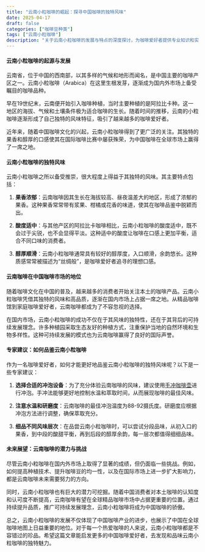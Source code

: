 ```yaml
---
title: "云南小粒咖啡的崛起：探寻中国咖啡的独特风味"
date: 2025-04-17
draft: false
categories: ["咖啡豆种类"]
tags: ["云南小粒咖啡"]
description: "关于云南小粒咖啡的发展与特点的深度探讨，为咖啡爱好者提供专业知识和实用指南。"
---
```


#### 云南小粒咖啡的起源与发展

云南省，位于中国的西南部，以其多样的气候和地形而闻名，是中国主要的咖啡产区之一。云南小粒咖啡（Arabica）在这里生根发芽，逐渐成为国内外市场上备受瞩目的咖啡品种。

早在19世纪末，云南便开始引入咖啡种植，当时主要种植的是阿拉比卡种。这一地区的海拔、气候和土壤条件极为适合咖啡的生长。随着时间的推移，云南的小粒咖啡逐渐形成了自己独特的风味特征，吸引了越来越多的咖啡爱好者。

近年来，随着中国咖啡文化的兴起，云南小粒咖啡得到了更广泛的关注。其独特的果香和醇厚的口感使其在国际咖啡比赛中屡获殊荣，为中国咖啡在全球市场上赢得了一席之地。

#### 云南小粒咖啡的独特风味

云南小粒咖啡之所以备受推崇，很大程度上得益于其独特的风味。其主要特点包括：

1. **果香浓郁**：云南咖啡因其生长在海拔较高、昼夜温差大的地区，形成了浓郁的果香。这种果香常常带有浆果、柑橘或花香的味道，使其在咖啡品鉴中脱颖而出。

2. **酸度适中**：与其他产区的阿拉比卡咖啡相比，云南小粒咖啡的酸度适中，既不会过于尖锐，也不会显得平淡。这种适中的酸度让咖啡在口感上更加平衡，适合不同口味的消费者。

3. **醇厚顺滑**：云南小粒咖啡通常具有较好的醇厚度，入口顺滑，余韵悠长。这种质感常常被描述为“丝绸般”，是咖啡爱好者追寻的理想口感。

#### 云南咖啡在中国咖啡市场的地位

随着咖啡文化在中国的普及，越来越多的消费者开始关注本土的咖啡产品。云南小粒咖啡凭借其独特的风味和高品质，逐渐在国内市场上占据一席之地。从精品咖啡馆到家庭咖啡爱好者，云南咖啡都成为了不容忽视的选择。

在国内市场，云南小粒咖啡的成功不仅在于其风味的独特性，还在于其背后的可持续发展理念。许多种植园采取生态友好的种植方式，注重保护当地的自然环境和生物多样性。这种可持续发展的模式也为云南咖啡赢得了良好的国际声誉。

#### 专家建议：如何品鉴云南小粒咖啡

作为一名咖啡爱好者，如何才能更好地品鉴云南小粒咖啡的独特风味呢？以下是一些专家建议：

1. **选择合适的冲泡设备**：为了充分体验云南咖啡的风味，建议使用[手冲咖啡壶](https://www.amazon.com/dp/B07C1M9P4P?tag=coffeeprism-20)进行冲泡。手冲法能够更好地控制水温和萃取时间，从而展现咖啡的最佳风味。

2. **注意水温和研磨度**：云南咖啡的最佳冲泡温度为88-92摄氏度。研磨度应根据冲泡方法进行调整，确保萃取充分。

3. **细品不同风味层次**：在品尝云南小粒咖啡时，可以尝试分段品味，从初入口的果香，到中段的酸甜平衡，再到后段的醇厚余韵，每一层次都值得细细品味。

#### 未来展望：云南咖啡的潜力与挑战

尽管云南小粒咖啡在国内外市场上取得了显著的成绩，但仍面临一些挑战。例如，如何提高种植技术、提升咖啡豆的均一性，以及在国际市场上进一步扩大影响力，都是云南咖啡未来需要努力的方向。

同时，云南小粒咖啡也有巨大的潜力可挖掘。随着中国消费者对本土咖啡的认知度和认可度不断提高，云南咖啡有望在全球精品咖啡市场中占据更重要的位置。通过持续提升品质，推广可持续发展理念，云南小粒咖啡将成为中国咖啡的骄傲。

总之，云南小粒咖啡的发展不仅体现了中国咖啡产业的进步，也展示了中国在全球咖啡地图上日益重要的地位。对于每一个热爱咖啡的人来说，云南小粒咖啡都是不容错过的珍品。希望这篇文章能启发更多的中国咖啡爱好者，去发现和品味云南小粒咖啡的独特魅力。